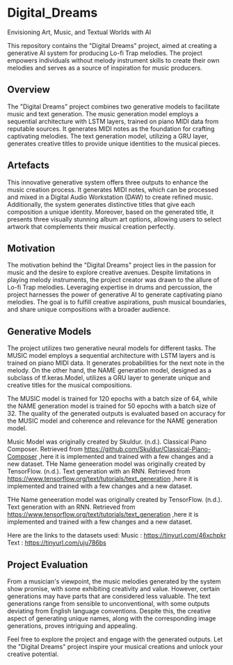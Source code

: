 # Digital_Dreams
Envisioning Art, Music, and Textual Worlds with AI

This repository contains the "Digital Dreams" project, aimed at creating a generative AI system for producing Lo-fi Trap melodies. The project empowers individuals without melody instrument skills to create their own melodies and serves as a source of inspiration for music producers.


## Overview

The "Digital Dreams" project combines two generative models to facilitate music and text generation. The music generation model employs a sequential architecture with LSTM layers, trained on piano MIDI data from reputable sources. It generates MIDI notes as the foundation for crafting captivating melodies. The text generation model, utilizing a GRU layer, generates creative titles to provide unique identities to the musical pieces.

## Artefacts

This innovative generative system offers three outputs to enhance the music creation process. It generates MIDI notes, which can be processed and mixed in a Digital Audio Workstation (DAW) to create refined music. Additionally, the system generates distinctive titles that give each composition a unique identity. Moreover, based on the generated title, it presents three visually stunning album art options, allowing users to select artwork that complements their musical creation perfectly.

## Motivation

The motivation behind the "Digital Dreams" project lies in the passion for music and the desire to explore creative avenues. Despite limitations in playing melody instruments, the project creator was drawn to the allure of Lo-fi Trap melodies. Leveraging expertise in drums and percussion, the project harnesses the power of generative AI to generate captivating piano melodies. The goal is to fulfill creative aspirations, push musical boundaries, and share unique compositions with a broader audience.

## Generative Models

The project utilizes two generative neural models for different tasks. The MUSIC model employs a sequential architecture with LSTM layers and is trained on piano MIDI data. It generates probabilities for the next note in the melody. On the other hand, the NAME generation model, designed as a subclass of tf.keras.Model, utilizes a GRU layer to generate unique and creative titles for the musical compositions.

The MUSIC model is trained for 120 epochs with a batch size of 64, while the NAME generation model is trained for 50 epochs with a batch size of 32. The quality of the generated outputs is evaluated based on accuracy for the MUSIC model and coherence and relevance for the NAME generation model.

Music Model was originally created by Skuldur. (n.d.). Classical Piano Composer. Retrieved from
https://github.com/Skuldur/Classical-Piano-Composer ,here it is implemented and trained with a few changes and a new dataset. 
THe Name geneeration model was originally created by TensorFlow. (n.d.). Text generation with an RNN. Retrieved from https://www.tensorflow.org/text/tutorials/text_generation ,here it is implemented and trained with a few changes and a new dataset. 

THe Name geneeration model was originally created by TensorFlow. (n.d.). Text generation with an RNN. Retrieved from https://www.tensorflow.org/text/tutorials/text_generation ,here it is implemented and trained with a few changes and a new dataset. 

Here are the links to the datasets used:
Music : https://tinyurl.com/46xchpkr 
Text : https://tinyurl.com/uju786bs

## Project Evaluation

From a musician's viewpoint, the music melodies generated by the system show promise, with some exhibiting creativity and value. However, certain generations may have parts that are considered less valuable. The text generations range from sensible to unconventional, with some outputs deviating from English language conventions. Despite this, the creative aspect of generating unique names, along with the corresponding image generations, proves intriguing and appealing.

Feel free to explore the project and engage with the generated outputs. Let the "Digital Dreams" project inspire your musical creations and unlock your creative potential.

